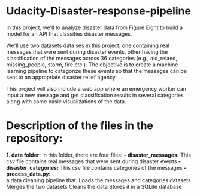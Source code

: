 # Udacity-Disaster-response-pipeline
In this project, we'll to analyze disaster data from Figure Eight to build a model for an API that classifies disaster messages.

We'll use two datasets data ses in this project, one containing real messages that were sent during disaster events, other having the classification of the messages across 36 categories (e.g., aid_relaed, missing_people, storm, fire etc.). The objective is to create a machine learning pipeline to categorize these events so that the messages can be sent to an appropriate disaster relief agency.

This project will also include a web app where an emergency worker can input a new message and get classification results in several categories along with some basic visualizations of the data.

# Description of the files in the repository:
**1. data folder**: 
In this folder, there are four files:
**- disaster_messages:** This csv file contains real messages that were sent during disaster events
**- disaster_categories:** This csv file contains categories of the messages
**- process_data.py:**  
a data cleaning pipeline that:
Loads the messages and categories datasets
Merges the two datasets
Cleans the data
Stores it in a SQLite database
